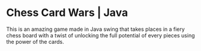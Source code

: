 # Chess Card Wars | Java
This is an amazing game made in Java swing that takes places in a fiery chess board with a twist of unlocking the full potential of every pieces using the power of the cards.
